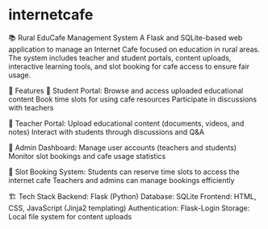 # internetcafe

📚 Rural EduCafe Management System
A Flask and SQLite-based web application to manage an Internet Cafe focused on education in rural areas. The system includes teacher and student portals, content uploads, interactive learning tools, and slot booking for cafe access to ensure fair usage.

🌟 Features
🔹 Student Portal:
Browse and access uploaded educational content
Book time slots for using cafe resources
Participate in discussions with teachers

🔹 Teacher Portal:
Upload educational content (documents, videos, and notes)
Interact with students through discussions and Q&A

🔹 Admin Dashboard:
Manage user accounts (teachers and students)
Monitor slot bookings and cafe usage statistics

🔹 Slot Booking System:
Students can reserve time slots to access the internet cafe
Teachers and admins can manage bookings efficiently

🏗️ Tech Stack
Backend: Flask (Python)
Database: SQLite
Frontend: HTML, CSS, JavaScript (Jinja2 templating)
Authentication: Flask-Login
Storage: Local file system for content uploads
